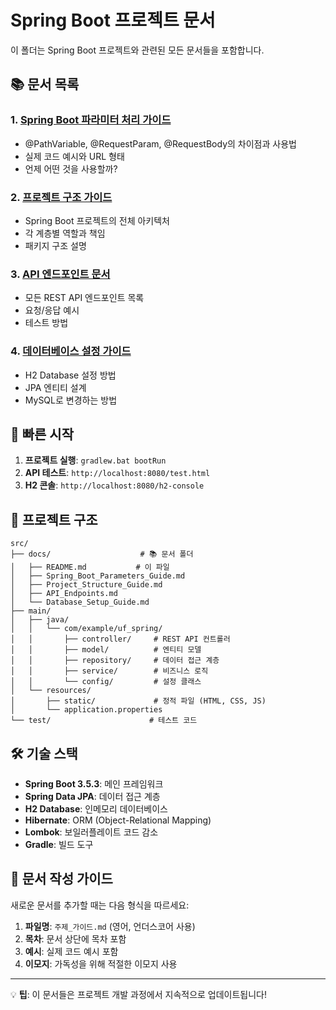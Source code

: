 # Spring Boot 프로젝트 문서

이 폴더는 Spring Boot 프로젝트와 관련된 모든 문서들을 포함합니다.

## 📚 문서 목록

### 1. [Spring Boot 파라미터 처리 가이드](./src/docs/Spring_Boot_Parameters_Guide.md)
- @PathVariable, @RequestParam, @RequestBody의 차이점과 사용법
- 실제 코드 예시와 URL 형태
- 언제 어떤 것을 사용할까?

### 2. [프로젝트 구조 가이드](./src/docs/Project_Structure_Guide.md)
- Spring Boot 프로젝트의 전체 아키텍처
- 각 계층별 역할과 책임
- 패키지 구조 설명

### 3. [API 엔드포인트 문서](./src/docs/API_Endpoints.md)
- 모든 REST API 엔드포인트 목록
- 요청/응답 예시
- 테스트 방법

### 4. [데이터베이스 설정 가이드](./src/docs/Database_Setup_Guide.md)
- H2 Database 설정 방법
- JPA 엔티티 설계
- MySQL로 변경하는 방법

## 🚀 빠른 시작

1. **프로젝트 실행**: `gradlew.bat bootRun`
2. **API 테스트**: `http://localhost:8080/test.html`
3. **H2 콘솔**: `http://localhost:8080/h2-console`

## 📁 프로젝트 구조

```
src/
├── docs/                    # 📚 문서 폴더
│   ├── README.md           # 이 파일
│   ├── Spring_Boot_Parameters_Guide.md
│   ├── Project_Structure_Guide.md
│   ├── API_Endpoints.md
│   └── Database_Setup_Guide.md
├── main/
│   ├── java/
│   │   └── com/example/uf_spring/
│   │       ├── controller/     # REST API 컨트롤러
│   │       ├── model/          # 엔티티 모델
│   │       ├── repository/     # 데이터 접근 계층
│   │       ├── service/        # 비즈니스 로직
│   │       └── config/         # 설정 클래스
│   └── resources/
│       ├── static/             # 정적 파일 (HTML, CSS, JS)
│       └── application.properties
└── test/                      # 테스트 코드
```

## 🛠️ 기술 스택

- **Spring Boot 3.5.3**: 메인 프레임워크
- **Spring Data JPA**: 데이터 접근 계층
- **H2 Database**: 인메모리 데이터베이스
- **Hibernate**: ORM (Object-Relational Mapping)
- **Lombok**: 보일러플레이트 코드 감소
- **Gradle**: 빌드 도구

## 📝 문서 작성 가이드

새로운 문서를 추가할 때는 다음 형식을 따르세요:

1. **파일명**: `주제_가이드.md` (영어, 언더스코어 사용)
2. **목차**: 문서 상단에 목차 포함
3. **예시**: 실제 코드 예시 포함
4. **이모지**: 가독성을 위해 적절한 이모지 사용

---

💡 **팁**: 이 문서들은 프로젝트 개발 과정에서 지속적으로 업데이트됩니다! 